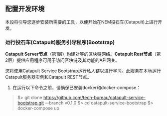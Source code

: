 ## 配置开发环境

本段将引导您逐步安装所需要的工具，以便开始在NEM投石车(Catapult)上进行开发。

### 运行投石车(Catapult)服务引导程序(Bootstrap)

**Catapult Server节点**（第1层）构建对等的区块链网络。**Catapult Rest节点**（第2层）提供应用程序可用于访问区块链及其功能的API网关。

您将使用Catapult Service Bootstrap运行私人链以进行学习。此服务在本地运行Catapult服务器实例和Catapult REST节点。

1. 在运行以下命令之前，请确保已安装docker和docker-compose：
>  $> git clone https://github.com/tech-bureau/catapult-service-bootstrap.git --branch v0.1.0
   $> cd catapult-service-bootstrap
   $> docker-compose up


